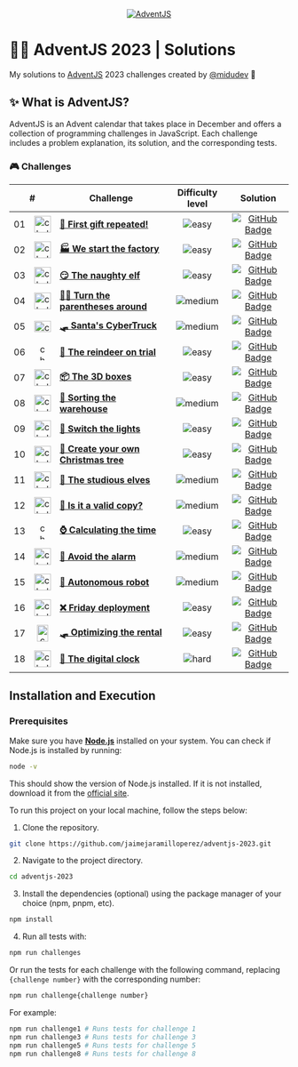 <div align="center">
  <a href="https://adventjs.dev/">
    <img src="https://github.com/user-attachments/assets/1e84e9a8-1fae-4e1a-a085-f33c2060e7ea" alt="AdventJS" /> 
  </a>
</div>

# 🎅🏻 AdventJS 2023 | Solutions

My solutions to [AdventJS](https://adventjs.dev/) 2023 challenges created by [@midudev](https://github.com/midudev/) 👾

## ✨ What is AdventJS?

AdventJS is an Advent calendar that takes place in December and offers a collection of programming challenges in JavaScript. Each challenge includes a problem explanation, its solution, and the corresponding tests.

### 🎮 Challenges

<table>
  <thead>
    <tr>
      <th align="center" colspan="2">#</th>
      <th align="center">Challenge</th>
      <th align="center">Difficulty level</th>
      <th align="center">Solution</th>
    </td>
  </thead>
  <tbody>
    <tr>
      <td align="center">01</td>
      <td align="center">
        <img src="https://github.com/user-attachments/assets/46b569c5-1adc-466e-bba4-dc6e1052b1ca" alt="challenge #01" width="30" height="30" />
      </td>
      <td>
        <a href="/src/challenge-01/README.md"><strong>🎁 First gift repeated!</strong></a>
      </td>
      <td align="center">
        <img src="https://img.shields.io/badge/Easy-77A626" alt="easy" />
      </td>
      <td align="center">
        <a href="/src/challenge-01/index.js">
          <img src="https://img.shields.io/badge/Code-181717?logo=github&logoColor=fff&style=flat-square" alt="GitHub Badge" />
        </a>
      </td>
    </tr>
    <tr>
      <td align="center">02</td>
      <td align="center">
        <img src="https://github.com/user-attachments/assets/572be52d-50ba-4800-a655-942782c2e566" alt="challenge #02" width="30" height="30" />
      </td>
      <td>
        <a href="/src/challenge-02/README.md"><strong>🏭 We start the factory</strong></a>
      </td>
      <td align="center">
        <img src="https://img.shields.io/badge/Easy-77A626" alt="easy" />
      </td>
      <td align="center">
        <a href="/src/challenge-02/index.js">
          <img src="https://img.shields.io/badge/Code-181717?logo=github&logoColor=fff&style=flat-square" alt="GitHub Badge" />
        </a>
      </td>
    </tr>
    <tr>
      <td align="center">03</td>
      <td align="center">
        <img src="https://github.com/user-attachments/assets/8d06665e-9145-466a-b8b1-bea1b121b37a" alt="challenge #03" width="30" height="30" />
      </td>
      <td>
        <a href="/src/challenge-03/README.md"><strong>😏 The naughty elf</strong></a>
      </td>
      <td align="center">
        <img src="https://img.shields.io/badge/Easy-77A626" alt="easy" />
      </td>
      <td align="center">
        <a href="/src/challenge-03/index.js">
          <img src="https://img.shields.io/badge/Code-181717?logo=github&logoColor=fff&style=flat-square" alt="GitHub Badge" />
        </a>
      </td>
    </tr>
    <tr>
      <td align="center">04</td>
      <td align="center">
        <img src="https://github.com/user-attachments/assets/8a869e3c-df6d-444a-8ddb-cf3dadfd0c1a" alt="challenge #04" width="30" height="30" />
      </td>
      <td>
        <a href="/src/challenge-04/README.md"><strong>😵‍💫 Turn the parentheses around</strong></a>
      </td>
      <td align="center">
        <img src="https://img.shields.io/badge/Medium-E3A008" alt="medium" />
      </td>
      <td align="center">
        <a href="/src/challenge-04/index.js">
          <img src="https://img.shields.io/badge/Code-181717?logo=github&logoColor=fff&style=flat-square" alt="GitHub Badge" />
        </a>
      </td>
    </tr>
    <tr>
      <td align="center">05</td>
      <td align="center">
        <img src="https://github.com/user-attachments/assets/dd4c6190-1057-4537-a904-d449403890f4" alt="challenge #05" width="30" height="20" />
      </td>
      <td>
        <a href="/src/challenge-05/README.md"><strong>🛷 Santa's CyberTruck</strong></a>
      </td>
      <td align="center">
        <img src="https://img.shields.io/badge/Medium-E3A008" alt="medium" />
      </td>
      <td align="center">
        <a href="/src/challenge-05/index.js">
          <img src="https://img.shields.io/badge/Code-181717?logo=github&logoColor=fff&style=flat-square" alt="GitHub Badge" />
        </a>
      </td>
    </tr>
    <tr>
      <td align="center">06</td>
      <td align="center">
        <img src="https://github.com/user-attachments/assets/2af3242c-8a0a-45dc-8a9c-39a7f71f412d" alt="challenge #06" width="12" height="30" />
      </td>
      <td>
        <a href="/src/challenge-06/README.md"><strong>🦌 The reindeer on trial</strong></a>
      </td>
      <td align="center">
        <img src="https://img.shields.io/badge/Easy-77A626" alt="easy" />
      </td>
      <td align="center">
        <a href="/src/challenge-06/index.js">
          <img src="https://img.shields.io/badge/Code-181717?logo=github&logoColor=fff&style=flat-square" alt="GitHub Badge" />
        </a>
      </td>
    </tr>
    <tr>
      <td align="center">07</td>
      <td align="center">
        <img src="https://github.com/user-attachments/assets/f1c7e172-8d09-4d88-9971-219503ee02f8" alt="challenge #07" width="30" height="30" />
      </td>
      <td>
        <a href="/src/challenge-07/README.md"><strong>📦 The 3D boxes</strong></a>
      </td>
      <td align="center">
        <img src="https://img.shields.io/badge/Easy-77A626" alt="easy" />
      </td>
      <td align="center">
        <a href="/src/challenge-07/index.js">
          <img src="https://img.shields.io/badge/Code-181717?logo=github&logoColor=fff&style=flat-square" alt="GitHub Badge" />
        </a>
      </td>
    </tr>
    <tr>
      <td align="center">08</td>
      <td align="center">
        <img src="https://github.com/user-attachments/assets/eb2eda47-b8fc-46bc-be3c-d5bbe78326aa" alt="challenge #08" width="30" height="30" />
      </td>
      <td>
        <a href="/src/challenge-08/README.md"><strong>🏬 Sorting the warehouse</strong></a>
      </td>
      <td align="center">
        <img src="https://img.shields.io/badge/Medium-E3A008" alt="medium" />
      </td>
      <td align="center">
        <a href="/src/challenge-08/index.js">
          <img src="https://img.shields.io/badge/Code-181717?logo=github&logoColor=fff&style=flat-square" alt="GitHub Badge" />
        </a>
      </td>
    </tr>
    <tr>
      <td align="center">09</td>
      <td align="center">
        <img src="https://github.com/user-attachments/assets/69cffd35-04fc-42fc-9262-47218f5bb305" alt="challenge #09" width="30" height="30" />
      </td>
      <td>
        <a href="/src/challenge-09/README.md"><strong>🚦 Switch the lights</strong></a>
      </td>
      <td align="center">
        <img src="https://img.shields.io/badge/Easy-77A626" alt="easy" />
      </td>
      <td align="center">
        <a href="/src/challenge-09/index.js">
          <img src="https://img.shields.io/badge/Code-181717?logo=github&logoColor=fff&style=flat-square" alt="GitHub Badge" />
        </a>
      </td>
    </tr>
    <tr>
      <td align="center">10</td>
      <td align="center">
        <img src="https://github.com/user-attachments/assets/193afb34-3d0a-4113-8edf-220556ed95b1" alt="challenge #10" width="30" height="30" />
      </td>
      <td>
        <a href="/src/challenge-10/README.md"><strong>🎄 Create your own Christmas tree</strong></a>
      </td>
      <td align="center">
        <img src="https://img.shields.io/badge/Easy-77A626" alt="easy" />
      </td>
      <td align="center">
        <a href="/src/challenge-10/index.js">
          <img src="https://img.shields.io/badge/Code-181717?logo=github&logoColor=fff&style=flat-square" alt="GitHub Badge" />
        </a>
      </td>
    </tr>
    <tr>
      <td align="center">11</td>
      <td align="center">
        <img src="https://github.com/user-attachments/assets/4e4a2c14-2ba0-4a13-a6e7-8f942ec3bab3" alt="challenge #11" width="30" height="30" />
      </td>
      <td>
        <a href="/src/challenge-11/README.md"><strong>📖 The studious elves</strong></a>
      </td>
      <td align="center">
        <img src="https://img.shields.io/badge/Medium-E3A011" alt="medium" />
      </td>
      <td align="center">
        <a href="/src/challenge-11/index.js">
          <img src="https://img.shields.io/badge/Code-181717?logo=github&logoColor=fff&style=flat-square" alt="GitHub Badge" />
        </a>
      </td>
    </tr>
    <tr>
      <td align="center">12</td>
      <td align="center">
        <img src="https://github.com/user-attachments/assets/f7082001-7a33-43b9-ae8e-3e2be70988b3" alt="challenge #12" width="30" height="30" />
      </td>
      <td>
        <a href="/src/challenge-12/README.md"><strong>📸 Is it a valid copy?</strong></a>
      </td>
      <td align="center">
        <img src="https://img.shields.io/badge/Medium-E3A011" alt="medium" />
      </td>
      <td align="center">
        <a href="/src/challenge-12/index.js">
          <img src="https://img.shields.io/badge/Code-181717?logo=github&logoColor=fff&style=flat-square" alt="GitHub Badge" />
        </a>
      </td>
    </tr>
    <tr>
      <td align="center">13</td>
      <td align="center">
        <img src="https://github.com/user-attachments/assets/d9fe68e3-723b-4187-beb5-627f056300f6" alt="challenge #13" width="12" height="30" />
      </td>
      <td>
        <a href="/src/challenge-13/README.md"><strong>⌚️ Calculating the time</strong></a>
      </td>
      <td align="center">
        <img src="https://img.shields.io/badge/Easy-77A626" alt="easy" />
      </td>
      <td align="center">
        <a href="/src/challenge-13/index.js">
          <img src="https://img.shields.io/badge/Code-181717?logo=github&logoColor=fff&style=flat-square" alt="GitHub Badge" />
        </a>
      </td>
    </tr>
    <tr>
      <td align="center">14</td>
      <td align="center">
        <img src="https://github.com/user-attachments/assets/eac257ab-5e4b-4682-9c2e-0d68a7ab4b8c" alt="challenge #14" width="30" height="30" />
      </td>
      <td>
        <a href="/src/challenge-14/README.md"><strong>🚨 Avoid the alarm</strong></a>
      </td>
      <td align="center">
        <img src="https://img.shields.io/badge/Medium-E3A011" alt="medium" />
      </td>
      <td align="center">
        <a href="/src/challenge-14/index.js">
          <img src="https://img.shields.io/badge/Code-181717?logo=github&logoColor=fff&style=flat-square" alt="GitHub Badge" />
        </a>
      </td>
    </tr>
    <tr>
      <td align="center">15</td>
      <td align="center">
        <img src="https://github.com/user-attachments/assets/83f1077f-b8af-447a-9cfe-b3d51d8ebc54" alt="challenge #15" width="30" height="30" />
      </td>
      <td>
        <a href="/src/challenge-15/README.md"><strong>🤖 Autonomous robot</strong></a>
      </td>
      <td align="center">
        <img src="https://img.shields.io/badge/Medium-E3A011" alt="medium" />
      </td>
      <td align="center">
        <a href="/src/challenge-15/index.js">
          <img src="https://img.shields.io/badge/Code-181717?logo=github&logoColor=fff&style=flat-square" alt="GitHub Badge" />
        </a>
      </td>
    </tr>
    <tr>
      <td align="center">16</td>
      <td align="center">
        <img src="https://github.com/user-attachments/assets/dcd61f12-5e72-4040-9e1e-8ad564c1ddf4" alt="challenge #16" width="30" height="30" />
      </td>
      <td>
        <a href="/src/challenge-16/README.md"><strong>❌ Friday deployment</strong></a>
      </td>
      <td align="center">
        <img src="https://img.shields.io/badge/Easy-77A626" alt="easy" />
      </td>
      <td align="center">
        <a href="/src/challenge-16/index.js">
          <img src="https://img.shields.io/badge/Code-181717?logo=github&logoColor=fff&style=flat-square" alt="GitHub Badge" />
        </a>
      </td>
    </tr>
    <tr>
      <td align="center">17</td>
      <td align="center">
        <img src="https://github.com/user-attachments/assets/c9db5b7d-6afe-492d-bb6c-fb6ae9ab3b93" alt="challenge #17" width="20" height="30" />
      </td>
      <td>
        <a href="/src/challenge-17/README.md"><strong>🛷 Optimizing the rental</strong></a>
      </td>
      <td align="center">
        <img src="https://img.shields.io/badge/Easy-77A626" alt="easy" />
      </td>
      <td align="center">
        <a href="/src/challenge-17/index.js">
          <img src="https://img.shields.io/badge/Code-181717?logo=github&logoColor=fff&style=flat-square" alt="GitHub Badge" />
        </a>
      </td>
    </tr>
    <tr>
      <td align="center">18</td>
      <td align="center">
        <img src="https://github.com/user-attachments/assets/d7fe7160-4077-45ca-9e0f-732f59a21286" alt="challenge #18" width="30" height="30" />
      </td>
      <td>
        <a href="/src/challenge-18/README.md"><strong>🔢 The digital clock</strong></a>
      </td>
      <td align="center">
        <img src="https://img.shields.io/badge/Hard-DC2626" alt="hard" />
      </td>
      <td align="center">
        <a href="/src/challenge-18/index.js">
          <img src="https://img.shields.io/badge/Code-181717?logo=github&logoColor=fff&style=flat-square" alt="GitHub Badge" />
        </a>
      </td>
    </tr>
  </tbody>
</table>

## Installation and Execution

### Prerequisites

Make sure you have [**Node.js**](https://nodejs.org/) installed on your system. You can check if Node.js is installed by running:

```bash
node -v
```

This should show the version of Node.js installed. If it is not installed, download it from the [official site](https://nodejs.org/).

To run this project on your local machine, follow the steps below:

1. Clone the repository.

```bash
git clone https://github.com/jaimejaramilloperez/adventjs-2023.git
```

2. Navigate to the project directory.

```bash
cd adventjs-2023
```

3. Install the dependencies (optional) using the package manager of your choice (npm, pnpm, etc).

```bash
npm install
```

4. Run all tests with:

```bash
npm run challenges
```

Or run the tests for each challenge with the following command, replacing `{challenge number}` with the corresponding number:

```bash
npm run challenge{challenge number}
```

For example:

```bash
npm run challenge1 # Runs tests for challenge 1
npm run challenge3 # Runs tests for challenge 3
npm run challenge5 # Runs tests for challenge 5
npm run challenge8 # Runs tests for challenge 8
```
